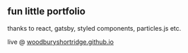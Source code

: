 ## fun little portfolio

thanks to react, gatsby, styled components, particles.js etc.

live @ [woodburyshortridge.github.io](https://woodburyshortridge.github.io)
